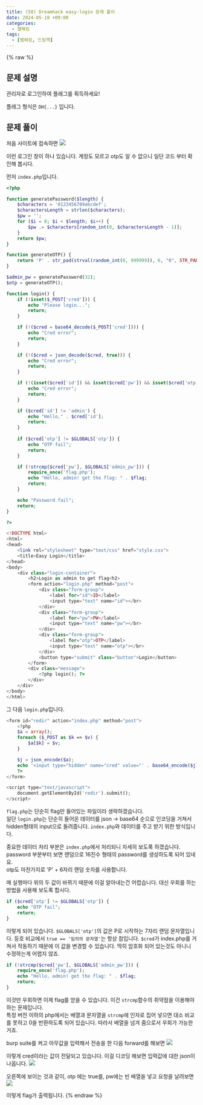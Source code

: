 ```yaml
---
title: (58) Dreamhack easy-login 문제 풀이
date: 2024-05-10 +09:00
categories:
  - 웹해킹
tags:
  - [웹해킹, 드림핵]
---
```

{% raw %}
## 문제 설명
관리자로 로그인하여 플래그를 획득하세요!

플래그 형식은 `DH{...}` 입니다.

## 문제 풀이
처음 사이트에 접속하면
![](https://kyuyeop.github.io/assets/img/post/58/1.png)

이런 로그인 창이 하나 있습니다. 계정도 모르고 otp도 알 수 없으니 일단 코드 부터 확인해 봅시다.

먼저 `index.php`입니다.
```php
<?php

function generatePassword($length) {
    $characters = '0123456789abcdef';
    $charactersLength = strlen($characters);
    $pw = '';
    for ($i = 0; $i < $length; $i++) {
        $pw .= $characters[random_int(0, $charactersLength - 1)];
    }
    return $pw;
}

function generateOTP() {
    return 'P' . str_pad(strval(random_int(0, 999999)), 6, "0", STR_PAD_LEFT);
}

$admin_pw = generatePassword(32);
$otp = generateOTP();

function login() {
    if (!isset($_POST['cred'])) {
        echo "Please login...";
        return;
    }

    if (!($cred = base64_decode($_POST['cred']))) {
        echo "Cred error";
        return;
    }

    if (!($cred = json_decode($cred, true))) {
        echo "Cred error";
        return;
    }

    if (!(isset($cred['id']) && isset($cred['pw']) && isset($cred['otp']))) {
        echo "Cred error";
        return;
    }

    if ($cred['id'] != 'admin') {
        echo "Hello," . $cred['id'];
        return;
    }
    
    if ($cred['otp'] != $GLOBALS['otp']) {
        echo "OTP fail";
        return;
    }

    if (!strcmp($cred['pw'], $GLOBALS['admin_pw'])) {
        require_once('flag.php');
        echo "Hello, admin! get the flag: " . $flag;
        return;
    }

    echo "Password fail";
    return;
}

?>

<!DOCTYPE html>
<html>
<head>
    <link rel="stylesheet" type="text/css" href="style.css">
    <title>Easy Login</title>
</head>
<body>
    <div class="login-container">
        <h2>Login as admin to get flag<h2>
        <form action="login.php" method="post">
            <div class="form-group">
                <label for="id">ID</label>
                <input type="text" name="id"></br>
            </div>
            <div class="form-group">
                <label for="pw">PW</label>
                <input type="text" name="pw"></br>
            </div>
            <div class="form-group">
                <label for="otp">OTP</label>
                <input type="text" name="otp"></br>
            </div>
            <button type="submit" class="button">Login</button>
        </form>
        <div class="message">
            <?php login(); ?>
        </div>
    </div>
</body>
</html>

```

그 다음 `login.php`입니다.
```php
<form id="redir" action="index.php" method="post">
    <?php
    $a = array();
    foreach ($_POST as $k => $v) {
        $a[$k] = $v;
    }

    $j = json_encode($a);
    echo '<input type="hidden" name="cred" value="' . base64_encode($j) . '">';
    ?>
</form>

<script type="text/javascript">
    document.getElementById('redir').submit();
</script>
```

`flag.php`는 단순히 flag만 들어있는 파일이라 생략하겠습니다.  
일단 `login.php`는 단순히 들어온 데이터를 json -> base64 순으로 인코딩을 거쳐서 hidden형태의 input으로 돌려줍니다. `index.php`와 데이터를 주고 받기 위한 방식입니다.

중요한 데이터 처리 부분은 `index.php`에서 처리되니 자세히 보도록 하겠습니다.  
password 부분부터 보면 랜덤으로 16진수 형태의 password를 생성하도록 되어 있네요.  
otp도 마찬가지로 'P' + 6자리 랜덤 숫자를 사용합니다.

매 실행마다 위의 두 값이 바뀌기 때문에 이걸 알아내는건 어렵습니다. 대신 우회를 하는 방법을 사용해 보도록 합시다.

```php
if ($cred['otp'] != $GLOBALS['otp']) {
    echo "OTP fail";
    return;
}
```
이렇게 되어 있습니다. `$GLOBALS['otp']`의 값은 P로 시작하는 7자리 랜덤 문자열입니다. 등호 비교에서 `true == '임의의 문자열'`는 항상 참입니다. `$cred`가 index.php를 거쳐서 작동하기 때문에 이 값을 변경할 수 있습니다. 딱히 암호화 되어 있는것도 아니니 수정하는게 어렵지 않죠.

```php
if (!strcmp($cred['pw'], $GLOBALS['admin_pw'])) {
    require_once('flag.php');
    echo "Hello, admin! get the flag: " . $flag;
    return;
}
```
이것만 우회하면 이제 flag를 얻을 수 있습니다. 이건 `strcmp`함수의 취약점을 이용해야 하는 문제입니다.  
특정 버전 이하의 php에서는 배열과 문자열을 `strcmp`에 인자로 집어 넣으면 대소 비교를 못하고 0을 반환하도록 되어 있습니다. 따라서 배열을 넘겨 줌으로서 우회가 가능한 거죠.

burp suite를 켜고 아무값을 입력해서 전송을 한 다음 forward를 해보면
![](https://kyuyeop.github.io/assets/img/post/58/2.png)

이렇게 cred이라는 값이 전달되고 있습니다. 이걸 디코딩 해보면 입력값에 대한 json이 나옵니다.
![](https://kyuyeop.github.io/assets/img/post/58/3.png)

오른쪽에 보이는 것과 같이, otp 에는 true를, pw에는 빈 배열을 넣고 요청을 날려보면
![](https://kyuyeop.github.io/assets/img/post/58/4.png)

이렇게 flag가 출력됩니다.
{% endraw %}